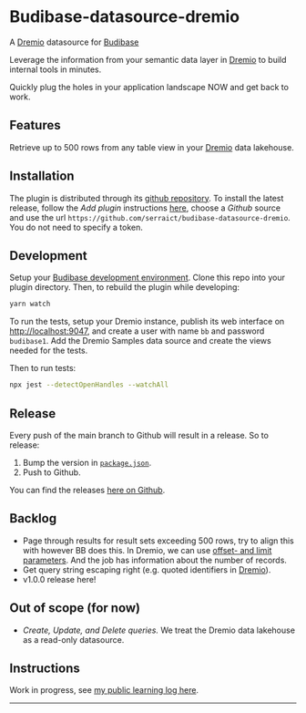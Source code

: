 # Budibase-datasource-dremio

A [Dremio] datasource for [Budibase]

Leverage the information from your semantic data layer in [Dremio]
to build internal tools in minutes.

Quickly plug the holes in your application landscape NOW
and get back to work.

## Features

Retrieve up to 500 rows from any table view in your [Dremio] data lakehouse.

## Installation

The plugin is distributed through its [github repository].
To install the latest release, follow the _Add plugin_ instructions [here](https://docs.budibase.com/docs/custom-plugin),
choose a _Github_ source and use the url `https://github.com/serraict/budibase-datasource-dremio`.
You do not need to specify a token.

## Development

Setup your [Budibase development environment].
Clone this repo into your plugin directory.
Then, to rebuild the plugin while developing:

```bash
yarn watch
```

To run the tests, setup your Dremio instance,
publish its web interface on <http://localhost:9047>,
and create a user with name `bb` and password `budibase1`.
Add the Dremio Samples data source and create the views needed for the tests.

Then to run tests:

```bash
npx jest --detectOpenHandles --watchAll
```

## Release

Every push of the main branch to Github will result in a release. So to release:

1. Bump the version in [`package.json`](package.json).
1. Push to Github.

You can find the releases
[here on Github](https://github.com/serraict/budibase-datasource-dremio/releases/).

## Backlog

* Page through results for result sets exceeding 500 rows, try to align this with however BB does this.
  In Dremio, we can use [offset- and limit parameters].
  And the job has information about the number of records.
* Get query string escaping right (e.g. quoted identifiers in [Dremio]).
* v1.0.0 release here!

## Out of scope (for now)

* _Create, Update, and Delete queries._ We treat the Dremio data lakehouse as a read-only datasource.

## Instructions

Work in progress, see [my public learning log here](https://serra.fibery.io/Public/Learnings-by-State-80#Learning/Connect-Dremio-to-budibase-207).

---

[Dremio]: https://github.com/dremio/dremio-oss
[Budibase]: https://github.com/Budibase/budibase
[offset- and limit parameters]: https://docs.dremio.com/24.3.x/reference/api/#limit-and-offset-query-parameters
[Budibase development environment]: https://docs.budibase.com/docs/custom-plugin
[github repository]: https://github.com/serraict/budibase-datasource-dremio
